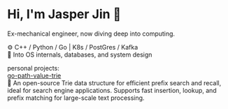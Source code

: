 # Hi, I'm Jasper Jin 👋

Ex-mechanical engineer, now diving deep into computing.  

⚙️ C++ / Python / Go | K8s / PostGres / Kafka  
🧠 Into OS internals, databases, and system design  

personal projects:  
[go-path-value-trie](https://github.com/JINZIPING/go-path-value-trie)  
🚀 An open-source Trie data structure for efficient prefix search and recall, ideal for search engine applications. Supports fast insertion, lookup, and prefix matching for large-scale text processing.
<!--
**JINZIPING/JINZIPING** is a ✨ _special_ ✨ repository because its `README.md` (this file) appears on your GitHub profile.

Here are some ideas to get you started:

- 🔭 I’m currently working on ...
- 🌱 I’m currently learning ...
- 👯 I’m looking to collaborate on ...
- 🤔 I’m looking for help with ...
- 💬 Ask me about ...
- 📫 How to reach me: ...
- 😄 Pronouns: ...
- ⚡ Fun fact: ...
-->
